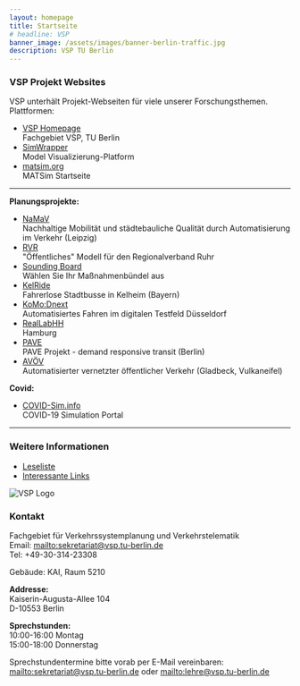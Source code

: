```yaml
---
layout: homepage
title: Startseite
# headline: VSP
banner_image: /assets/images/banner-berlin-traffic.jpg
description: VSP TU Berlin
---
```


<!-- MAIN CONTENT BEGINS HERE -- don't remove this! -->
<div class="frontpage-content" markdown="1">

### VSP Projekt Websites

VSP unterhält Projekt-Webseiten für viele unserer Forschungsthemen. Plattformen:

- [VSP Homepage](https://www.vsp.tu-berlin.de) <br> Fachgebiet VSP, TU Berlin
- [SimWrapper](https://vsp.berlin/simwrapper) <br> Model Visualizierung-Platform
- [matsim.org](https://matsim.org) <br> MATSim Startseite

---

**Planungsprojekte:**

- [NaMaV](https://vsp.berlin/simwrapper/public/de/leipzig/projects/namav) <br> Nachhaltige Mobilität und städtebauliche Qualität durch Automatisierung im Verkehr (Leipzig)
- [RVR](/projects/rvr) <br> "Öffentliches" Modell für den Regionalverband Ruhr
- [Sounding Board](https://vsp.berlin/sounding-board/) <br> Wählen Sie Ihr Maßnahmenbündel aus
- [KelRide](https://vsp.berlin/simwrapper/public/de/kelheim/projects/KelRide/) <br> Fahrerlose Stadtbusse in Kelheim (Bayern)
- [KoMo:Dnext](https://vsp.berlin/simwrapper/komodnext) <br> Automatisiertes Fahren im digitalen Testfeld Düsseldorf
- [RealLabHH](https://vsp.berlin/simwrapper/public/de/hamburg/hamburg-v2/hamburg-v2.2/viz) <br> Hamburg
- [PAVE](https://vsp.berlin/pave) <br> PAVE Projekt - demand responsive transit (Berlin)
- [AVÖV](https://vsp.berlin/avoev) <br> Automatisierter vernetzter öffentlicher Verkehr (Gladbeck, Vulkaneifel)

**Covid:**

- [COVID-Sim.info](https://covid-sim.info) <br> COVID-19 Simulation Portal

---

### Weitere Informationen

- [Leseliste](/readinglist)
- [Interessante Links](/interestinglinks)

<!-- ----- SIDEBAR BEGINS HERE --- don't remove this! -->
</div>
<div class="frontpage-sidebar" markdown="1">

![VSP Logo](/assets/images/vsp-logo.png)

### Kontakt

Fachgebiet für Verkehrssystemplanung und Verkehrstelematik<br/>
Email: <mailto:sekretariat@vsp.tu-berlin.de><br/>
Tel: +49-30-314-23308

Gebäude: KAI, Raum 5210

**Addresse:**<br/>
Kaiserin-Augusta-Allee 104<br/>
D-10553 Berlin

**Sprechstunden:**<br/>
10:00-16:00 Montag<br/>
15:00-18:00 Donnerstag

Sprechstundentermine bitte vorab per E-Mail vereinbaren:<br/>
<mailto:sekretariat@vsp.tu-berlin.de> oder <mailto:lehre@vsp.tu-berlin.de>


<!--- end of sidebar! don't remove this: -->
</div>
